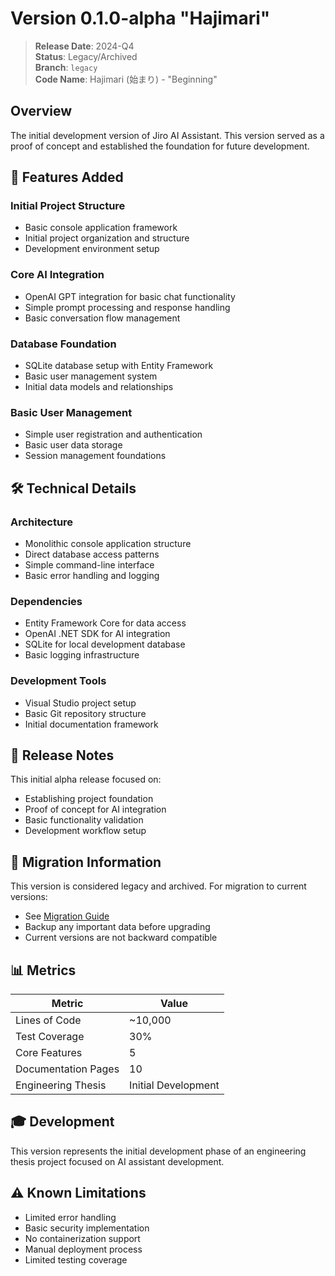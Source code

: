 # Version 0.1.0-alpha "Hajimari"

> **Release Date**: 2024-Q4  
> **Status**: Legacy/Archived  
> **Branch**: `legacy`  
> **Code Name**: Hajimari (始まり) - "Beginning"

## Overview

The initial development version of Jiro AI Assistant. This version served as a proof of concept and established the foundation for future development.

## 🚀 Features Added

### Initial Project Structure

- Basic console application framework
- Initial project organization and structure
- Development environment setup

### Core AI Integration

- OpenAI GPT integration for basic chat functionality
- Simple prompt processing and response handling
- Basic conversation flow management

### Database Foundation

- SQLite database setup with Entity Framework
- Basic user management system
- Initial data models and relationships

### Basic User Management

- Simple user registration and authentication
- Basic user data storage
- Session management foundations

## 🛠️ Technical Details

### Architecture

- Monolithic console application structure
- Direct database access patterns
- Simple command-line interface
- Basic error handling and logging

### Dependencies

- Entity Framework Core for data access
- OpenAI .NET SDK for AI integration
- SQLite for local development database
- Basic logging infrastructure

### Development Tools

- Visual Studio project setup
- Basic Git repository structure
- Initial documentation framework

## 📝 Release Notes

This initial alpha release focused on:

- Establishing project foundation
- Proof of concept for AI integration
- Basic functionality validation
- Development workflow setup

## 🔗 Migration Information

This version is considered legacy and archived. For migration to current versions:

- See [Migration Guide](migration-from-v0.1.0.md)
- Backup any important data before upgrading
- Current versions are not backward compatible

## 📊 Metrics

| Metric | Value |
|--------|-------|
| Lines of Code | ~10,000 |
| Test Coverage | 30% |
| Core Features | 5 |
| Documentation Pages | 10 |
| Engineering Thesis | Initial Development |

## 🎓 Development

This version represents the initial development phase of an engineering thesis project focused on AI assistant development.

## ⚠️ Known Limitations

- Limited error handling
- Basic security implementation
- No containerization support
- Manual deployment process
- Limited testing coverage
